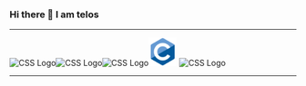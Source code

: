 ### Hi there 👋 I am telos  

<!--
**Bedirhansoylu01/Bedirhansoylu01** is a ✨ _special_ ✨ repository because its `README.md` (this file) appears on your GitHub profile.

Here are some ideas to get you started:

- 🔭 I’m currently working on ...
- 🌱 I’m currently learning ...
- 👯 I’m looking to collaborate on ...
- 🤔 I’m looking for help with ...
- 💬 Ask me about ...
- 📫 How to reach me: ...
- 😄 Pronouns: ...
- ⚡ Fun fact: ...
-->
---


<img src="https://cdn.worldvectorlogo.com/logos/python-5.svg" alt="CSS Logo" width="50" height="50"/><img src="https://cdn.worldvectorlogo.com/logos/nodejs-1.svg" alt="CSS Logo" width="50" height="50"/><img src="https://cdn.worldvectorlogo.com/logos/google-cloud-1.svg" alt="CSS Logo" width="50" height="50"/><img src="https://raw.githubusercontent.com/devicons/devicon/9f4f5cdb393299a81125eb5127929ea7bfe42889/icons/c/c-original.svg" alt="CSS Logo" width="50" height="50"/>
<img src="" alt="CSS Logo" width="50" height="50"/>

---
